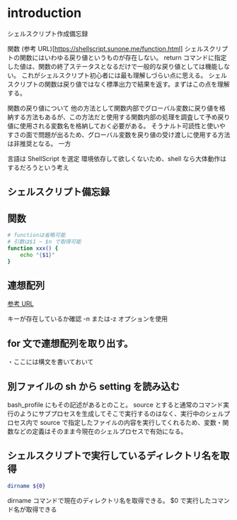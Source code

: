 # introduction

シェルスクリプト作成備忘録

関数
(参考 URL)[https://shellscript.sunone.me/function.html]
シェルスクリプトの関数にはいわゆる戻り値というものが存在しない。
return コマンドに指定した値は、関数の終了ステータスとなるだけで一般的な戻り値としては機能しない。
これがシェルスクリプト初心者には最も理解しづらい点に思える。
シェルスクリプトの関数は戻り値ではなく標準出力で結果を返す。まずはこの点を理解する。

関数の戻り値について
他の方法として関数内部でグローバル変数に戻り値を格納する方法もあるが、この方法だと使用する関数内部の処理を調査して予め戻り値に使用される変数名を格納しておく必要がある。
そうナルト可読性と使いやすさの面で問題が出るため、グローバル変数を戻り値の受け渡しに使用する方法は非推奨となる。
一方

言語は ShellScript を選定
環境依存して欲しくないため、shell なら大体動作はするだろうという考え

## シェルスクリプト備忘録

## 関数

```sh
# functionは省略可能
# 引数は$1 ~ $n で取得可能
function xxx() {
    echo "{$1}"
}
```

## 連想配列

[参考 URL](https://qiita.com/YutaSaito1991/items/c7c6bacb916f41ef1471)

キーが存在しているか確認
-n または-z オプションを使用

## for 文で連想配列を取り出す。

・ここには構文を書いておいて

##

##

## 別ファイルの sh から setting を読み込む

bash_profile にもその記述があるとのこと。
source とすると通常のコマンド実行のようにサブプロセスを生成してそこで実行するのはなく、実行中のシェルプロセス内で source で指定したファイルの内容を実行してくれるため、変数・関数などの定義はそのまま今現在のシェルプロセスで有効になる。

## シェルスクリプトで実行しているディレクトリ名を取得

```sh
dirname ${0}
```

dirname コマンドで現在のディレクトリ名を取得できる。
$0 で実行したコマンド名が取得できる
